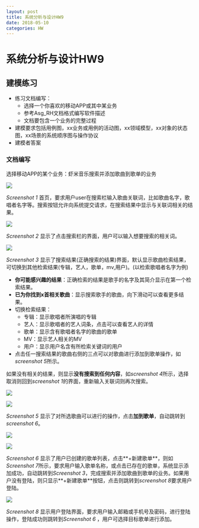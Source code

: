 ```yaml
---
layout: post
title: 系统分析与设计HW9
date: 2018-05-10
categories: HW
---
```

# 系统分析与设计HW9
## 建模练习
* 练习文档编写：
	* 选择一个你喜欢的移动APP或其中某业务
	* 参考Asg_RH文档格式编写软件描述
	* 文档要包含一个业务的完整过程
* 建模要求包括用例图，xx业务或用例的活动图，xx领域模型，xx对象的状态图，xx场景的系统顺序图与操作协议
* 建模者答案

### 文档编写

选择移动APP的某个业务：虾米音乐搜索并添加歌曲到歌单的业务

![](/image/HW9_1.jepg)

*Screenshot 1* 首页，要求用户user在搜索栏输入歌曲关联词，比如歌曲名字，歌唱者名字等。搜索按钮允许向系统提交请求，在搜索结果中显示与关联词相关的结果。

![](/image/HW9_2.jepg)

*Screenshot 2* 显示了点击搜索栏的界面，用户可以输入想要搜索的相关词。

![](/image/HW9_3.jepg)

*Screenshot 3* 显示了搜索结果(正确搜索的结果)界面，默认显示歌曲检索结果，可切换到其他检索结果(专辑，艺人，歌单，mv,用户)。(以检索歌唱者名字为例)

* **你可能感兴趣的结果**：正确检索的结果是歌手的名字及其简介显示在第一个检索结果。
* **已为你找到x首相关歌曲**：显示搜索歌手的歌曲，向下滑动可以查看更多结果。
* 切换检索结果：
	* 专辑：显示歌唱者所演唱的专辑
	* 艺人：显示歌唱者的艺人词条，点击可以查看艺人的详情
	* 歌单：显示含有歌唱者名字的歌曲的歌单
	* MV：显示艺人相关的MV
	* 用户：显示用户名含有所检索关键词的用户 
* 点击任一搜索结果的歌曲右侧的三点可以对歌曲进行添加到歌单操作，如*screenshot 5*所示。

如果没有相关的结果，则显示**没有搜索到任何内容**，如*screenshot 4*所示，选择取消则回到*screenshot
 1*的界面，重新输入关联词则再次搜索。

![](/image/HW9_4.jepg)

![](/image/HW9_5.jepg)

*Screenshot 5* 显示了对所选歌曲可以进行的操作，点击**加到歌单**，自动跳转到*screenshot 6*。

![](/image/HW9_6.jepg)

![](/image/HW9_7.jepg)

*Screenshot 6* 显示了用户已创建的歌单列表，点击**+新建歌单**，则如*Screenshot 7*所示，要求用户输入歌单名称，或点击已存在的歌单，系统显示添加成功，自动跳转到*Screenshot 3*，完成搜索并添加歌曲到歌单的业务。如果用户没有登陆，则只显示**+新建歌单**按钮，点击则跳转到*screenshot 8*要求用户登陆。

![](/image/HW9_8.jepg) 

*Screenshot 8* 显示用户登陆界面，要求用户输入邮箱或手机号及密码，进行登陆操作，登陆成功则跳转到*Screenshot 6* ，用户可选择目标歌单进行添加。 
